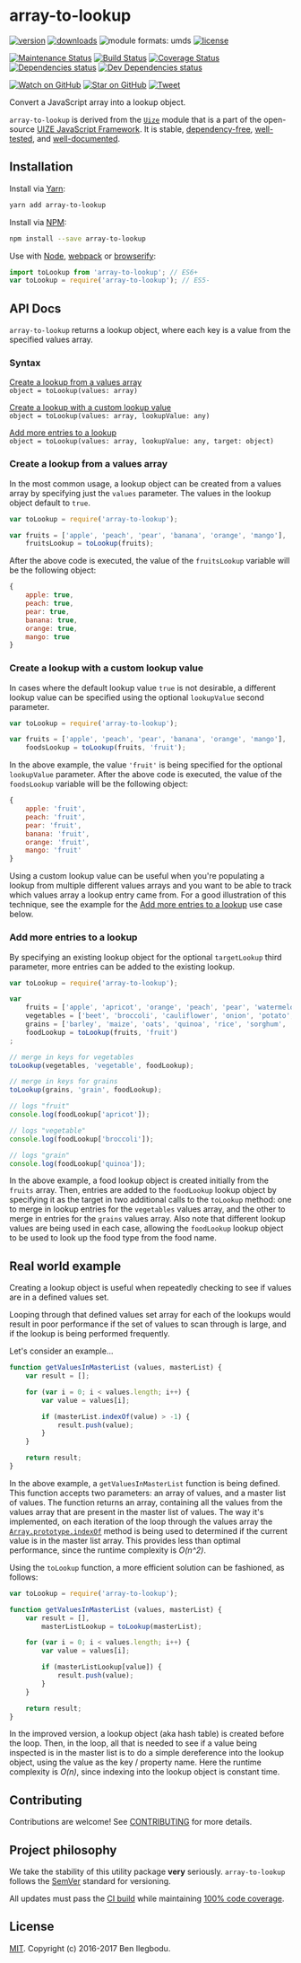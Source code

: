 # array-to-lookup

[![version](https://img.shields.io/npm/v/array-to-lookup.svg)](http://npm.im/array-to-lookup)
[![downloads](https://img.shields.io/npm/dt/array-to-lookup.svg)](http://npm-stat.com/charts.html?package=array-to-lookup&from=2016-03-27)
![module formats: umds](https://img.shields.io/badge/module%20formats-umd-green.svg)
[![license](https://img.shields.io/npm/l/array-to-lookup.svg)](http://spdx.org/licenses/MIT)

[![Maintenance Status](https://img.shields.io/badge/status-maintained-brightgreen.svg)](https://github.com/benmvp/array-to-lookup/pulse)
[![Build Status](https://travis-ci.org/benmvp/array-to-lookup.svg?branch=master)](https://travis-ci.org/benmvp/array-to-lookup)
[![Coverage Status](https://coveralls.io/repos/github/benmvp/array-to-lookup/badge.svg?branch=master)](https://coveralls.io/github/benmvp/array-to-lookup?branch=master)
[![Dependencies status](https://img.shields.io/david/benmvp/array-to-lookup.svg)](https://david-dm.org/benmvp/array-to-lookup#info=dependencies)
[![Dev Dependencies status](https://img.shields.io/david/dev/benmvp/array-to-lookup.svg)](https://david-dm.org/benmvp/array-to-lookup#info=devDependencies)

[![Watch on GitHub](https://img.shields.io/github/watchers/benmvp/array-to-lookup.svg?style=social)](https://github.com/benmvp/array-to-lookup/watchers)
[![Star on GitHub](https://img.shields.io/github/stars/benmvp/array-to-lookup.svg?style=social)](https://github.com/benmvp/array-to-lookup/stargazers)
[![Tweet](https://img.shields.io/twitter/url/https/github.com/benmvp/array-to-lookup.svg?style=social)](https://twitter.com/intent/tweet?text=Check%20out%20array-to-lookup!%20https://github.com/benmvp/array-to-lookup%20%F0%9F%91%8D)

Convert a JavaScript array into a lookup object.

`array-to-lookup` is derived from the [`Uize`](https://github.com/UIZE/UIZE-JavaScript-Framework/blob/master/site-source/js/Uize.js) module that is a part of the open-source [UIZE JavaScript Framework](https://github.com/UIZE/UIZE-JavaScript-Framework). It is stable, [dependency-free](https://david-dm.org/benmvp/array-to-lookup#info=dependencies), [well-tested](https://coveralls.io/github/benmvp/array-to-lookup?branch=master), and [well-documented](#api-docs).

## Installation

Install via [Yarn](https://yarnpkg.com/lang/en/docs/managing-dependencies/):

```sh
yarn add array-to-lookup
```

Install via [NPM](https://docs.npmjs.com/getting-started/installing-npm-packages-locally):

```sh
npm install --save array-to-lookup
```

Use with [Node](https://nodejs.org/en/), [webpack](https://webpack.github.io/) or [browserify](http://browserify.org/):

```js
import toLookup from 'array-to-lookup'; // ES6+
var toLookup = require('array-to-lookup'); // ES5-
```

## API Docs

`array-to-lookup` returns a lookup object, where each key is a value from the specified values array.

### Syntax

[Create a lookup from a values array](#create-a-lookup-from-a-values-array)  
`object = toLookup(values: array)`

[Create a lookup with a custom lookup value](#create-a-lookup-with-a-custom-lookup)  
`object = toLookup(values: array, lookupValue: any)`

[Add more entries to a lookup](#add-more-entries-to-a-lookup)  
`object = toLookup(values: array, lookupValue: any, target: object)`

### Create a lookup from a values array

In the most common usage, a lookup object can be created from a values array by specifying just the `values` parameter. The values in the lookup object default to `true`.

```js
var toLookup = require('array-to-lookup');

var fruits = ['apple', 'peach', 'pear', 'banana', 'orange', 'mango'],
    fruitsLookup = toLookup(fruits);
```

After the above code is executed, the value of the `fruitsLookup` variable will be the following object:

```js
{
    apple: true,
    peach: true,
    pear: true,
    banana: true,
    orange: true,
    mango: true
}
```

### Create a lookup with a custom lookup value

In cases where the default lookup value `true` is not desirable, a different lookup value can be specified using the optional `lookupValue` second parameter.

```js
var toLookup = require('array-to-lookup');

var fruits = ['apple', 'peach', 'pear', 'banana', 'orange', 'mango'],
    foodsLookup = toLookup(fruits, 'fruit');
```

In the above example, the value `'fruit'` is being specified for the optional `lookupValue` parameter. After the above code is executed, the value of the `foodsLookup` variable will be the following object:

```js
{
    apple: 'fruit',
    peach: 'fruit',
    pear: 'fruit',
    banana: 'fruit',
    orange: 'fruit',
    mango: 'fruit'
}
```

Using a custom lookup value can be useful when you're populating a lookup from multiple different values arrays and you want to be able to track which values array a lookup entry came from. For a good illustration of this technique, see the example for the [Add more entries to a lookup](#add-more-entries-to-a-lookup) use case below.

### Add more entries to a lookup

By specifying an existing lookup object for the optional `targetLookup` third parameter, more entries can be added to the existing lookup.

```js
var toLookup = require('array-to-lookup');

var
    fruits = ['apple', 'apricot', 'orange', 'peach', 'pear', 'watermelon'],
    vegetables = ['beet', 'broccoli', 'cauliflower', 'onion', 'potato', 'squash'],
    grains = ['barley', 'maize', 'oats', 'quinoa', 'rice', 'sorghum', 'wheat'],
    foodLookup = toLookup(fruits, 'fruit')
;

// merge in keys for vegetables
toLookup(vegetables, 'vegetable', foodLookup);

// merge in keys for grains
toLookup(grains, 'grain', foodLookup);

// logs "fruit"
console.log(foodLookup['apricot']);

// logs "vegetable"  
console.log(foodLookup['broccoli']);

// logs "grain"
console.log(foodLookup['quinoa']);
```

In the above example, a food lookup object is created initially from the `fruits` array. Then, entries are added to the `foodLookup` lookup object by specifying it as the target in two additional calls to the `toLookup` method: one to merge in lookup entries for the `vegetables` values array, and the other to merge in entries for the `grains` values array. Also note that different lookup values are being used in each case, allowing the `foodLookup` lookup object to be used to look up the food type from the food name.

## Real world example

Creating a lookup object is useful when repeatedly checking to see if values are in a defined values set.

Looping through that defined values set array for each of the lookups would result in poor performance if the set of values to scan through is large, and if the lookup is being performed frequently.

Let's consider an example...

```js
function getValuesInMasterList (values, masterList) {
    var result = [];

    for (var i = 0; i < values.length; i++) {
        var value = values[i];

        if (masterList.indexOf(value) > -1) {
            result.push(value);
        }
    }

    return result;
}
```

In the above example, a `getValuesInMasterList` function is being defined. This function accepts two parameters: an array of values, and a master list of values. The function returns an array, containing all the values from the values array that are present in the master list of values. The way it's implemented, on each iteration of the loop through the values array the [`Array.prototype.indexOf`](https://developer.mozilla.org/en-US/docs/Web/JavaScript/Reference/Global_Objects/Array/indexOf) method is being used to determined if the current value is in the master list array. This provides less than optimal performance, since the runtime complexity is _O(n^2)_.

Using the `toLookup` function, a more efficient solution can be fashioned, as follows:

```js
var toLookup = require('array-to-lookup');

function getValuesInMasterList (values, masterList) {
    var result = [],
        masterListLookup = toLookup(masterList);

    for (var i = 0; i < values.length; i++) {
        var value = values[i];

        if (masterListLookup[value]) {
            result.push(value);
        }
    }

    return result;
}
```

In the improved version, a lookup object (aka hash table) is created before the loop. Then, in the loop, all that is needed to see if a value being inspected is in the master list is to do a simple dereference into the lookup object, using the value as the key / property name. Here the runtime complexity is _O(n)_, since indexing into the lookup object is constant time.

## Contributing

Contributions are welcome! See [CONTRIBUTING](CONTRIBUTING.md) for more details.

## Project philosophy

We take the stability of this utility package **very** seriously. `array-to-lookup` follows the [SemVer](http://semver.org/) standard for versioning.

All updates must pass the [CI build](https://travis-ci.org/benmvp/array-to-lookup) while maintaining [100% code coverage](https://coveralls.io/github/benmvp/array-to-lookup).

## License

[MIT](LICENSE). Copyright (c) 2016-2017 Ben Ilegbodu.
